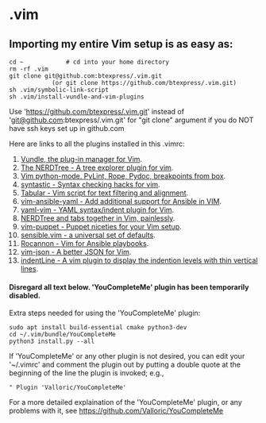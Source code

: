# .vim

## Importing my entire Vim setup is as easy as:

```
cd ~			# cd into your home directory
rm -rf .vim
git clone git@github.com:btexpress/.vim.git 
			(or git clone https://github.com/btexpress/.vim.git)
sh .vim/symbolic-link-script
sh .vim/install-vundle-and-vim-plugins
```

Use 'https://github.com/btexpress/.vim.git' instead of 'git@github.com:btexpress/.vim.git' for "git clone" argument if you do NOT have ssh keys set up in github.com

Here are links to all the plugins installed in this .vimrc:

1.	[Vundle, the plug-in manager for Vim](https://github.com/VundleVim/Vundle.vim).  
1.	[The NERDTree - A tree explorer plugin for vim](https://github.com/scrooloose/nerdtree).  
1.	[Vim python-mode. PyLint, Rope, Pydoc, breakpoints from box](https://github.com/python-mode/python-mode).  
1.	[syntastic - Syntax checking hacks for vim](https://github.com/vim-syntastic/syntastic).  
1.	[Tabular - Vim script for text filtering and alignment](https://github.com/godlygeek/tabular).  
1.	[vim-ansible-yaml - Add additional support for Ansible in VIM](https://github.com/chase/vim-ansible-yaml).  
1.	[yaml-vim - YAML syntax/indent plugin for Vim](https://github.com/mrk21/yaml-vim).  
1.	[NERDTree and tabs together in Vim, painlessly](https://github.com/jistr/vim-nerdtree-tabs).  
1.	[vim-puppet - Puppet niceties for your Vim setup](https://github.com/rodjek/vim-puppet).  
1.	[sensible.vim - a universal set of defaults](https://github.com/tpope/vim-sensible).  
1.	[Rocannon - Vim for Ansible playbooks](https://github.com/MicahElliott/Rocannon).  
1.	[vim-json - A better JSON for Vim](https://github.com/elzr/vim-json).  
1.	[indentLine - A vim plugin to display the indention levels with thin vertical lines](https://github.com/Yggdroot/indentLine).  


#### Disregard all text below.  'YouCompleteMe' plugin has been temporarily disabled.

Extra steps needed for using the 'YouCompleteMe' plugin:

```
sudo apt install build-essential cmake python3-dev
cd ~/.vim/bundle/YouCompleteMe
python3 install.py --all
```
If 'YouCompleteMe' or any other plugin is not desired, you can edit your '~/.vimrc' and comment the plugin out by putting a double quote at the beginning of the line the plugin is invoked; e.g.,
```
" Plugin 'Valloric/YouCompleteMe'
```

For a more detailed explaination of the 'YouCompleteMe' plugin, or any problems with it, see https://github.com/Valloric/YouCompleteMe
